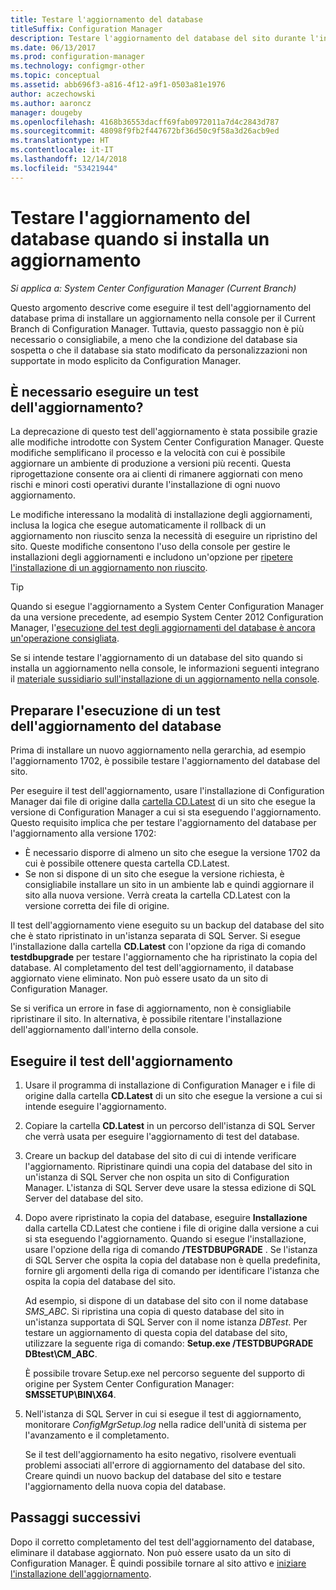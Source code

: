 ```yaml
---
title: Testare l'aggiornamento del database
titleSuffix: Configuration Manager
description: Testare l'aggiornamento del database del sito durante l'installazione di aggiornamenti per Configuration Manager.
ms.date: 06/13/2017
ms.prod: configuration-manager
ms.technology: configmgr-other
ms.topic: conceptual
ms.assetid: abb696f3-a816-4f12-a9f1-0503a81e1976
author: aczechowski
ms.author: aaroncz
manager: dougeby
ms.openlocfilehash: 4168b36553dacff69fab0972011a7d4c2843d787
ms.sourcegitcommit: 48098f9fb2f447672bf36d50c9f58a3d26acb9ed
ms.translationtype: HT
ms.contentlocale: it-IT
ms.lasthandoff: 12/14/2018
ms.locfileid: "53421944"
---
```

# <a name="test-the-database-upgrade-when-installing-an-update"></a>Testare l'aggiornamento del database quando si installa un aggiornamento

*Si applica a: System Center Configuration Manager (Current Branch)*

Questo argomento descrive come eseguire il test dell'aggiornamento del database prima di installare un aggiornamento nella console per il Current Branch di Configuration Manager. Tuttavia, questo passaggio non è più necessario o consigliabile, a meno che la condizione del database sia sospetta o che il database sia stato modificato da personalizzazioni non supportate in modo esplicito da Configuration Manager.

## <a name="do-i-need-to-run-a-test-upgrade"></a>È necessario eseguire un test dell'aggiornamento?
La deprecazione di questo test dell'aggiornamento è stata possibile grazie alle modifiche introdotte con System Center Configuration Manager. Queste modifiche semplificano il processo e la velocità con cui è possibile aggiornare un ambiente di produzione a versioni più recenti. Questa riprogettazione consente ora ai clienti di rimanere aggiornati con meno rischi e minori costi operativi durante l'installazione di ogni nuovo aggiornamento.

Le modifiche interessano la modalità di installazione degli aggiornamenti, inclusa la logica che esegue automaticamente il rollback di un aggiornamento non riuscito senza la necessità di eseguire un ripristino del sito. Queste modifiche consentono l'uso della console per gestire le installazioni degli aggiornamenti e includono un'opzione per [ripetere l'installazione di un aggiornamento non riuscito](/sccm/core/servers/manage/install-in-console-updates#bkmk_retry).

> [!TIP]
> Quando si esegue l'aggiornamento a System Center Configuration Manager da una versione precedente, ad esempio System Center 2012 Configuration Manager, l'[esecuzione del test degli aggiornamenti del database è ancora un'operazione consigliata](/sccm/core/servers/deploy/install/upgrade-to-configuration-manager#a-namebkmktesta-test-the-site-database-upgrade).

Se si intende testare l'aggiornamento di un database del sito quando si installa un aggiornamento nella console, le informazioni seguenti integrano il [materiale sussidiario sull'installazione di un aggiornamento nella console](/sccm/core/servers/manage/install-in-console-updates#a-namebkmkinstalla-install-in-console-updates).

## <a name="prepare-to-run-a-test-database-upgrade"></a>Preparare l'esecuzione di un test dell'aggiornamento del database  
Prima di installare un nuovo aggiornamento nella gerarchia, ad esempio l'aggiornamento 1702, è possibile testare l'aggiornamento del database del sito.

Per eseguire il test dell'aggiornamento, usare l'installazione di Configuration Manager dai file di origine dalla [cartella CD.Latest](/sccm/core/servers/manage/the-cd.latest-folder) di un sito che esegue la versione di Configuration Manager a cui si sta eseguendo l'aggiornamento. Questo requisito implica che per testare l'aggiornamento del database per l'aggiornamento alla versione 1702:
-   È necessario disporre di almeno un sito che esegue la versione 1702 da cui è possibile ottenere questa cartella CD.Latest.
-   Se non si dispone di un sito che esegue la versione richiesta, è consigliabile installare un sito in un ambiente lab e quindi aggiornare il sito alla nuova versione. Verrà creata la cartella CD.Latest con la versione corretta dei file di origine.

Il test dell'aggiornamento viene eseguito su un backup del database del sito che è stato ripristinato in un'istanza separata di SQL Server.  Si esegue l'installazione dalla cartella **CD.Latest** con l'opzione da riga di comando **testdbupgrade** per testare l'aggiornamento che ha ripristinato la copia del database. Al completamento del test dell'aggiornamento, il database aggiornato viene eliminato. Non può essere usato da un sito di Configuration Manager.

Se si verifica un errore in fase di aggiornamento, non è consigliabile ripristinare il sito. In alternativa, è possibile ritentare l'installazione dell'aggiornamento dall'interno della console.

##  <a name="run-the-test-upgrade"></a>Eseguire il test dell'aggiornamento    
1. Usare il programma di installazione di Configuration Manager e i file di origine dalla cartella **CD.Latest** di un sito che esegue la versione a cui si intende eseguire l'aggiornamento.  

2. Copiare la cartella **CD.Latest** in un percorso dell'istanza di SQL Server che verrà usata per eseguire l'aggiornamento di test del database.

3. Creare un backup del database del sito di cui di intende verificare l'aggiornamento. Ripristinare quindi una copia del database del sito in un'istanza di SQL Server che non ospita un sito di Configuration Manager. L'istanza di SQL Server deve usare la stessa edizione di SQL Server del database del sito.  

4. Dopo avere ripristinato la copia del database, eseguire **Installazione** dalla cartella CD.Latest che contiene i file di origine dalla versione a cui si sta eseguendo l'aggiornamento. Quando si esegue l'installazione, usare l'opzione della riga di comando **/TESTDBUPGRADE** . Se l'istanza di SQL Server che ospita la copia del database non è quella predefinita, fornire gli argomenti della riga di comando per identificare l'istanza che ospita la copia del database del sito.   

   Ad esempio, si dispone di un database del sito con il nome database *SMS_ABC*. Si ripristina una copia di questo database del sito in un'istanza supportata di SQL Server con il nome istanza *DBTest*. Per testare un aggiornamento di questa copia del database del sito, utilizzare la seguente riga di comando: **Setup.exe /TESTDBUPGRADE DBtest\CM_ABC**.  

   È possibile trovare Setup.exe nel percorso seguente del supporto di origine per System Center Configuration Manager: **SMSSETUP\BIN\X64**.  

5. Nell'istanza di SQL Server in cui si esegue il test di aggiornamento, monitorare *ConfigMgrSetup.log* nella radice dell'unità di sistema per l'avanzamento e il completamento.  

    Se il test dell'aggiornamento ha esito negativo, risolvere eventuali problemi associati all'errore di aggiornamento del database del sito. Creare quindi un nuovo backup del database del sito e testare l'aggiornamento della nuova copia del database.  



## <a name="next-steps"></a>Passaggi successivi
Dopo il corretto completamento del test dell'aggiornamento del database, eliminare il database aggiornato. Non può essere usato da un sito di Configuration Manager. È quindi possibile tornare al sito attivo e [iniziare l'installazione dell'aggiornamento](/sccm/core/servers/manage/install-in-console-updates).
